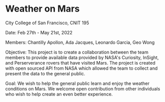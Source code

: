 # Weather on Mars

City College of San Francisco, CNIT 195

Date: Feb 27th - May 21st, 2022

Members: Chantilly Apollon, Ada Jacques, Leonardo Garcia, Geo Wong

Objective: This project is to create a collaboration between the team members to provide available data provided by NASA's Curiosity, InSight, and Perserverance rovers that have visited Mars. The project is created with open sourced API from NASA which allowed the team to collect and present the data to the general public.

Goal: We wish to help the general public learn and enjoy the weather conditions on Mars. We welcome open contribution from other individuals who wish to help create an even better experience.
